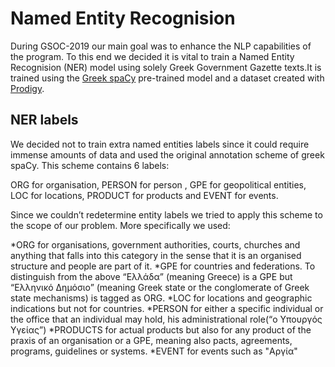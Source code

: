 # Named Entity Recognision

During GSOC-2019 our main goal was to enhance the NLP capabilities of the program. To this end we decided it is vital to train a Named Entity Recognision (NER) model using solely Greek Government Gazette texts.It is trained using the [Greek spaCy](https://spacy.io/models/el/) pre-trained model and a dataset created with [Prodigy](https://prodi.gy/).

## NER labels 

We decided not to train extra named entities labels since it could require immense amounts of data and used the original annotation scheme of greek spaCy. This scheme contains 6 labels:

ORG for organisation, PERSON for person , GPE for geopolitical entities, LOC for locations, PRODUCT for products and EVENT for events.

Since we couldn’t redetermine entity labels we tried to apply this scheme to the scope of our problem. More specifically we used:

*ORG for organisations, government authorities, courts, churches and anything that falls into this category in the sense that it is an organised structure and people are part of it.
*GPE for countries and federations. To distinguish from the above “Ελλάδα” (meaning Greece) is a GPE but “Ελληνικό Δημόσιο” (meaning Greek state or the conglomerate of Greek state  mechanisms)  is tagged as ORG.
*LOC for locations and geographic indications but not  for countries.
*PERSON for either a specific individual or the office that an individual may hold, his administrational role(“ο Υπουργός Υγείας”)
*PRODUCTS for actual products but also for any product of the praxis of an organisation or a GPE, meaning also pacts, agreements, programs, guidelines or systems.
*EVENT for events such as "Αργία"


